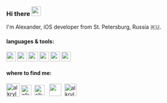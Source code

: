 ### Hi there <img src="https://c.tenor.com/SNL9_xhZl9oAAAAi/waving-hand-joypixels.gif" height="25" width="25"/>

I'm Alexander, iOS developer from St. Petersburg, Russia 🇷🇺.

#### languages & tools:

<img src="https://cdn.jsdelivr.net/gh/devicons/devicon/icons/swift/swift-original.svg" height="25" width="25" /> <img src="https://cdn.jsdelivr.net/gh/devicons/devicon/icons/objectivec/objectivec-plain.svg" height="25" width="25" /> <img src="https://cdn.jsdelivr.net/gh/devicons/devicon/icons/git/git-original.svg" height="25" width="25"/>  <img src="https://cdn.jsdelivr.net/gh/devicons/devicon/icons/firebase/firebase-plain.svg" height="25" width="25"/> <img src="https://cdn.jsdelivr.net/gh/devicons/devicon/icons/jira/jira-original.svg" height="25" width="25" /> <img src="https://cdn.jsdelivr.net/gh/devicons/devicon/icons/figma/figma-original.svg" height="25" width="25" /> 

#### where to find me:

<p align="left">
<a href="https://github.com/alkryl" target="blank"><img align="center" src="https://github.githubassets.com/images/modules/logos_page/GitHub-Mark.png" alt="alkryl" height="35" width="35"/></a>
<a href="https://t.me/alkryl" target="blank"><img align="center" src="https://cdn-icons-png.flaticon.com/512/5968/5968804.png" alt="alkryl" height="27" width="27"/></a>&nbsp;
<a href="https://www.linkedin.com/in/alkryl" target="blank"><img align="center" src="https://cdn-icons.flaticon.com/png/512/3536/premium/3536505.png?token=exp=1647346913~hmac=5e374825114ebfbdaefebbd8890665d2" alt="alkryl" height="27" width="27" /></a>&nbsp;&nbsp;
<a href="mailto:alexkrylov.dev@gmail.com"><img align="center" src="https://cdn-icons-png.flaticon.com/512/732/732200.png" height="32" width="32" /></a>&nbsp;
<a href="https://apps.apple.com/us/developer/alexander-krylov/id1498099794" target="blank"><img align="center" src="https://img.icons8.com/color/344/apple-app-store--v1.png" alt="alkryl" height="32" width="32" /></a>
</p>





<!--
**alkryl/alkryl** is a ✨ _special_ ✨ repository because its `README.md` (this file) appears on your GitHub profile.

Here are some ideas to get you started:

- 🔭 I’m currently working on ...
- 🌱 I’m currently learning ...
- 👯 I’m looking to collaborate on ...
- 🤔 I’m looking for help with ...
- 💬 Ask me about ...
- 📫 How to reach me: ...
- 😄 Pronouns: ...
- ⚡ Fun fact: ...
-->
